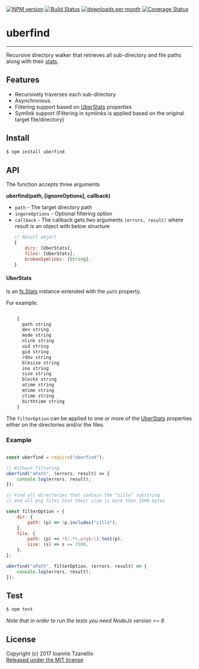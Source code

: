 [![NPM version](http://img.shields.io/npm/v/uberfind.svg)](https://www.npmjs.org/package/uberfind)
[![Build Status](https://travis-ci.org/jahnestacado/uberfind.svg?branch=master)](https://travis-ci.org/jahnestacado/uberfind)
[![downloads per month](http://img.shields.io/npm/dm/uberfind.svg)](https://www.npmjs.org/package/uberfind)
[![Coverage Status](https://coveralls.io/repos/github/jahnestacado/uberfind/badge.svg?branch=master)](https://coveralls.io/github/jahnestacado/uberfind?branch=master)

# uberfind
-----------
Recursive directory walker that retrieves all sub-directory and file paths along with their [stats](https://nodejs.org/api/fs.html#fs_class_fs_stats).

## Features

* Recursively traverses each sub-directory
* Asynchronous
* Filtering support based on [UberStats](#UberStats) properties
* Symlink support (Filtering in symlinks is applied based on the original target file/directory)

## Install
```bash
$ npm install uberfind
```
## API
The function accepts three arguments

__uberfind(path, [ignoreOptions], callback)__

 * ```path``` - The target directory path
 * ```ingoreOptions``` - Optional filtering option
 * ```callback``` - The callback gets two arguments ```(errors, result)``` where result is an object with below structure


 ```javascript
    // Result object
    {
        dirs: [UberStats],
        files: [UberStats],
        brokenSymlinks: [String],
    }
```

#### UberStats<a name="UberStats"></a>

Is an [fs.Stats](https://nodejs.org/api/fs.html#fs_class_fs_stats) instance extended with the ```path``` property.

For example:
```javascript

    {
      path string
      dev string
      mode string
      nlink string
      uid string
      gid string
      rdev string
      blksize string
      ino string
      size string
      blocks string
      atime string
      mtime string
      ctime string
      birthtime string
    }
```

The ```filterOption``` can be applied to one or more of the [UberStats](#UberStats) properties either on the directories and/or the files.

### Example
```javascript

const uberfind = require("uberfind");

// Without filtering
uberfind("aPath", (errors, result) => {
    console.log(errors, result);
});

// Find all directories that contain the "zilla" substring
// and all png files that their size is more than 1500 bytes

const filterOption = {
    dir: {
        path: (p) => !p.includes("zilla"),
    },
    file: {
        path: (p) => !(/.*\.png$/i).test(p),
        size: (s) => s <= 1500,
    },
};

uberfind("aPath", filterOption, (errors, result) => {
    console.log(errors, result);
});

```


## Test
```bash
$ npm test
```

_Note that in order to run the tests you need NodeJs version >= 6_

## License
Copyright (c) 2017 Ioannis Tzanellis<br>
[Released under the MIT license](https://github.com/jahnestacado/uberfind/blob/master/LICENSE)
